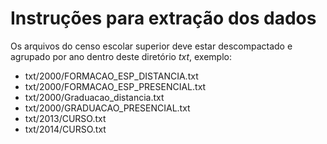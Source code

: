# Instruções para extração dos dados

Os arquivos do censo escolar superior deve estar descompactado e agrupado por ano dentro deste diretório *txt*, exemplo:

- txt/2000/FORMACAO_ESP_DISTANCIA.txt
- txt/2000/FORMACAO_ESP_PRESENCIAL.txt
- txt/2000/Graduacao_distancia.txt
- txt/2000/GRADUACAO_PRESENCIAL.txt
- txt/2013/CURSO.txt
- txt/2014/CURSO.txt